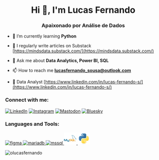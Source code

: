<h1 align="center">Hi 👋, I'm Lucas Fernando</h1>
<h3 align="center">Apaixonado por Análise de Dados</h3>

- 🌱 I’m currently learning **Python**

- 📝 I regularly write articles on Substack [https://mindsdata.substack.com/](https://mindsdata.substack.com/)

- 💬 Ask me about **Data Analytics, Power BI, SQL**

- 📫 How to reach me **lucasfernando_sousa@outlook.com**

- 📄 Data Analyst [https://www.linkedin.com/in/lucas-fernando-s/](https://www.linkedin.com/in/lucas-fernando-s/)

<h3 align="left">Connect with me:</h3>
<p align="left">
<a href="https://linkedin.com/in/lucas-fernando-s/" target="blank"><img align="center" src="https://raw.githubusercontent.com/rahuldkjain/github-profile-readme-generator/master/src/images/icons/Social/linked-in-alt.svg" alt="LinkedIn" height="30" width="40" /></a>
<a href="https://instagram.com/psi.lucasfernando" target="blank"><img align="center" src="https://raw.githubusercontent.com/rahuldkjain/github-profile-readme-generator/master/src/images/icons/Social/instagram.svg" alt="Instagram" height="30" width="40" /></a>
<a href="https://ohai.social/@Prinz" target="blank"><img align="center" src="https://logowik.com/content/uploads/images/mastodon-social5333.jpg" alt="Mastodon" height="30" width="40" /></a>
<a href="https://bsky.app/profile/lucasfernando-s.bsky.social" target="blank"><img align="center" src="https://logowik.com/content/uploads/images/bluesky-social5027.logowik.com.webp" alt="Bluesky" height="30" width="40" /></a>
</p>

<h3 align="left">Languages and Tools:</h3>
<p align="left"> <a href="https://www.figma.com/" target="_blank" rel="noreferrer"> <img src="https://www.vectorlogo.zone/logos/figma/figma-icon.svg" alt="figma" width="40" height="40"/> </a> <a href="https://mariadb.org/" target="_blank" rel="noreferrer"> <img src="https://www.vectorlogo.zone/logos/mariadb/mariadb-icon.svg" alt="mariadb" width="40" height="40"/> </a> <a href="https://www.microsoft.com/en-us/sql-server" target="_blank" rel="noreferrer"> <img src="https://www.svgrepo.com/show/303229/microsoft-sql-server-logo.svg" alt="mssql" width="40" height="40"/> </a> <a href="https://www.mysql.com/" target="_blank" rel="noreferrer"> <img src="https://raw.githubusercontent.com/devicons/devicon/master/icons/mysql/mysql-original-wordmark.svg" alt="mysql" width="40" height="40"/> </a> <a href="https://www.python.org" target="_blank" rel="noreferrer"> <img src="https://raw.githubusercontent.com/devicons/devicon/master/icons/python/python-original.svg" alt="python" width="40" height="40"/> </a> </p>

<p><img align="center" src="https://github-readme-stats.vercel.app/api/top-langs?username=olucasfernando&show_icons=true&locale=en&layout=compact" alt="olucasfernando" /></p>



<!---
- 👋 Hi, I’m @OLucasFernando
- 👀 I’m interested in ...
- 🌱 I’m currently learning ...
- 💞️ I’m looking to collaborate on ...
- 📫 How to reach me ...
- 😄 Pronouns: ...
- ⚡ Fun fact: ...

<!---
OLucasFernando/OLucasFernando is a ✨ special ✨ repository because its `README.md` (this file) appears on your GitHub profile.
You can click the Preview link to take a look at your changes.
--->
